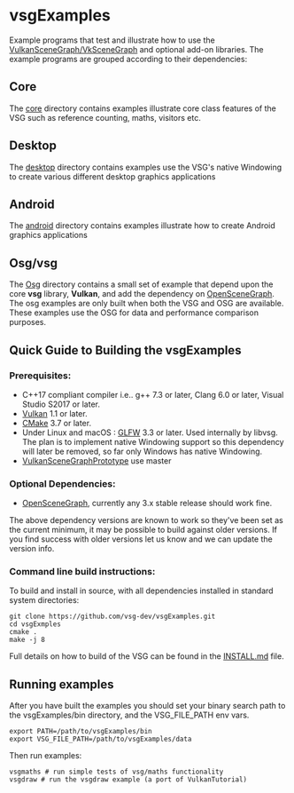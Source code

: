 # vsgExamples
Example programs that test and illustrate how to use the [VulkanSceneGraph/VkSceneGraph](https://github.com/vsg-dev/VulkanSceneGraphPrototype/) and optional add-on libraries. The example programs are grouped according to their dependencies:

## Core
The [core](Core/) directory contains examples illustrate core class features of the VSG such as reference counting, maths, visitors etc.

## Desktop
The [desktop](Desktop/) directory contains examples use the VSG's native Windowing to create various different desktop graphics applications

## Android
The [android](Android/) directory contains examples illustrate how to create Android graphics applications

## Osg/vsg
The [Osg](Osg/) directory contains a small set of example that depend upon the core **vsg** library, **Vulkan**, and add the dependency on [OpenSceneGraph](https://github.com/openscenegraph/OpenSceneGraph/). The osg examples are only built when both the VSG and OSG are available.  These examples use the OSG for data and performance comparison purposes.

## Quick Guide to Building the vsgExamples

### Prerequisites:
* C++17 compliant compiler i.e.. g++ 7.3 or later, Clang 6.0 or later, Visual Studio S2017 or later.
* [Vulkan](https://vulkan.lunarg.com/) 1.1 or later.
* [CMake](https://www.cmake.org) 3.7 or later.
* Under Linux and macOS : [GLFW](https://www.glfw.org)  3.3 or later.  Used internally by libvsg. The plan is to implement native Windowing support so this dependency will later be removed, so far only Windows has native Windowing.
* [VulkanSceneGraphPrototype](https://github.com/vsg-dev/VulkanSceneGraphPrototype/) use master

### Optional Dependencies:
* [OpenSceneGraph](https://github.com/openscenegraph/OpenSceneGraph/), currently any 3.x stable release should work fine.

The above dependency versions are known to work so they've been set as the current minimum, it may be possible to build against older versions.  If you find success with older versions let us know and we can update the version info.

### Command line build instructions:
To build and install in source, with all dependencies installed in standard system directories:

    git clone https://github.com/vsg-dev/vsgExamples.git
    cd vsgExmples
    cmake .
    make -j 8

Full details on how to build of the VSG can be found in the [INSTALL.md](INSTALL.md) file.

## Running examples

After you have built the examples you should set your binary search path to the vsgExamples/bin directory, and the VSG_FILE_PATH env vars.

	export PATH=/path/to/vsgExamples/bin
	export VSG_FILE_PATH=/path/to/vsgExamples/data

Then run examples:

	vsgmaths # run simple tests of vsg/maths functionality
	vsgdraw # run the vsgdraw example (a port of VulkanTutorial)

